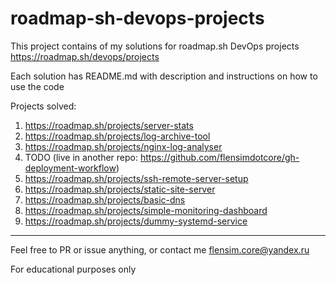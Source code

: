 # roadmap-sh-devops-projects
This project contains of my solutions for roadmap.sh DevOps projects
https://roadmap.sh/devops/projects

Each solution has README.md with description and instructions on how to use the code

Projects solved:
1. https://roadmap.sh/projects/server-stats
2. https://roadmap.sh/projects/log-archive-tool
3. https://roadmap.sh/projects/nginx-log-analyser
4. TODO (live in another repo: https://github.com/flensimdotcore/gh-deployment-workflow)
5. https://roadmap.sh/projects/ssh-remote-server-setup
6. https://roadmap.sh/projects/static-site-server
7. https://roadmap.sh/projects/basic-dns
8. https://roadmap.sh/projects/simple-monitoring-dashboard
9. https://roadmap.sh/projects/dummy-systemd-service
---

Feel free to PR or issue anything, or contact me flensim.core@yandex.ru

For educational purposes only
